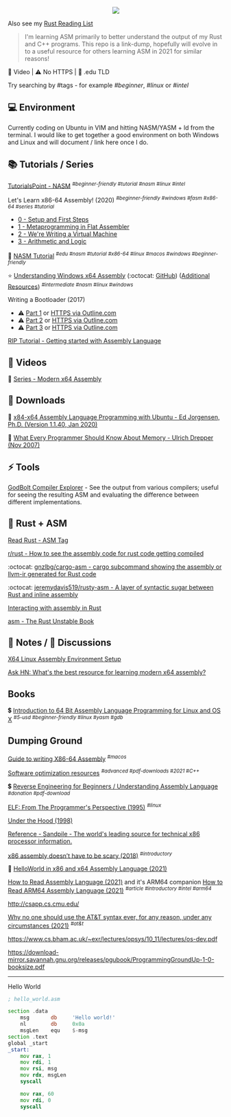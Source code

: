 <p align="center">
  <img src="https://user-images.githubusercontent.com/292208/118355849-41cc4900-b56a-11eb-9ecd-580f939fd9f1.png">
</p>

Also see my [Rust Reading List](https://github.com/rsouth/rust-reading-list/blob/main/README.md)

> I'm learning ASM primarily to better understand the output of my Rust and C++ programs. This repo is a link-dump, hopefully will evolve in to a useful resource for others learning ASM in 2021 for similar reasons!

🎥 Video | ⚠️ No HTTPS | 🏫 .edu TLD

Try searching by #tags - for example _#beginner_, _#linux_ or _#intel_


## 💻 Environment

Currently coding on Ubuntu in VIM and hitting NASM/YASM + ld from the terminal. I would like to get together a good environment on both Windows and Linux and will document / link here once I do.


## 📚 Tutorials / Series

[TutorialsPoint - NASM](https://www.tutorialspoint.com/assembly_programming/assembly_basic_syntax.htm)
<sup>_#beginner-friendly_ _#tutorial_ _#nasm_ _#linux_ _#intel_</sup>

Let's Learn x86-64 Assembly! (2020)
<sup>_#beginner-friendly_ _#windows_ _#fasm_ _#x86-64_ _#series_ _#tutorial_</sup>
 - [0 - Setup and First Steps](https://gpfault.net/posts/asm-tut-0.txt.html)
 - [1 - Metaprogramming in Flat Assembler](https://gpfault.net/posts/asm-tut-1.txt.html)
 - [2 - We're Writing a Virtual Machine](https://gpfault.net/posts/asm-tut-2.txt.html)
 - [3 - Arithmetic and Logic](https://gpfault.net/posts/asm-tut-3.txt.html)

🏫 [NASM Tutorial](https://cs.lmu.edu/~ray/notes/nasmtutorial/)
<sup>_#edu_ _#nasm_ _#tutorial_ _#x86-64_ _#linux_ _#macos_ _#windows_ _#beginner-friendly_</sup>

⭐ [Understanding Windows x64 Assembly](https://sonictk.github.io/asm_tutorial/) (:octocat: [GitHub](https://github.com/sonictk/asm_tutorial)) ([Additional Resources](https://sonictk.github.io/asm_tutorial/#additionalresources))
<sup>_#intermediate_ _#nasm_ _#linux_ _#windows_</sup>

Writing a Bootloader (2017)
 - ⚠️ [Part 1](http://3zanders.co.uk/2017/10/13/writing-a-bootloader/) or [HTTPS via Outline.com](https://outline.com/dUzXfC) 
 - ⚠️ [Part 2](http://3zanders.co.uk/2017/10/16/writing-a-bootloader2/) or [HTTPS via Outline.com](https://outline.com/Nm3SLj) 
 - ⚠️ [Part 3](http://3zanders.co.uk/2017/10/18/writing-a-bootloader3/) or [HTTPS via Outline.com](https://outline.com/dMwprw)

[RIP Tutorial - Getting started with Assembly Language](https://riptutorial.com/assembly)


## 🎥 Videos

🎥 [Series - Modern x64 Assembly](https://youtu.be/rxsBghsrvpI)


## 🚀 Downloads

📄 [x84-x64 Assembly Language Programming with Ubuntu - Ed Jorgensen, Ph.D. (Version 1.1.40, Jan 2020)](https://github.com/rsouth/asm-reading-list/blob/main/assembly64.pdf)

📄 [What Every Programmer Should Know About Memory - Ulrich Drepper (Nov 2007)](https://github.com/rsouth/asm-reading-list/blob/main/cpumemory.pdf)


## ⚡ Tools

[GodBolt Compiler Explorer](https://godbolt.org/) - See the output from various compilers; useful for seeing the resulting ASM and evaluating the difference between different implementations.


## 🦀 Rust + ASM

[Read Rust - ASM Tag](https://readrust.net/tags/asm)

[r/rust - How to see the assembly code for rust code getting compiled](https://www.reddit.com/r/rust/comments/9i5df2/how_to_see_the_assembly_code_for_rust_code/)

:octocat: [gnzlbg/cargo-asm - cargo subcommand showing the assembly or llvm-ir generated for Rust code](https://github.com/gnzlbg/cargo-asm)

:octocat: [jeremydavis519/rusty-asm - A layer of syntactic sugar between Rust and inline assembly](https://github.com/jeremydavis519/rusty-asm)

[Interacting with assembly in Rust](https://blog.logrocket.com/interacting-with-assembly-in-rust/)

[asm - The Rust Unstable Book](https://doc.rust-lang.org/unstable-book/library-features/asm.html)


## 📝 Notes / 💬 Discussions

[X64 Linux Assembly Environment Setup](https://epi052.gitlab.io/notes-to-self/blog/2018-07-22-x64-linux-assembly-environment-setup/)

[Ask HN: What's the best resource for learning modern x64 assembly?](https://news.ycombinator.com/item?id=22279051)


## Books

💲 [Introduction to 64 Bit Assembly Language Programming for Linux and OS X](http://rayseyfarth.com/asm/)
<sup>#_5-usd_ #_beginner-friendly_ #_linux_ #_yasm_ #_gdb_</sup>


## Dumping Ground

[Guide to writing X86-64 Assembly](https://tonycodes.com/assembly)
<sup>_#macos_</sup>

[Software optimization resources](https://agner.org/optimize/)
<sup>_#advanced_ #_pdf-downloads_ #_2021_ #_C++_</sup>

💲 [Reverse Engineering for Beginners / Understanding Assembly Language](https://beginners.re/)
<sup>_#donation_ _#pdf-download_</sup>

[ELF: From The Programmer's Perspective (1995)](http://beefchunk.com/documentation/sys-programming/binary_formats/elf/elf_from_the_programmers_perspective/elf.html)
<sup>_#linux_</sup>

[Under the Hood (1998)](http://bytepointer.com/resources/pietrek_asm_pt1.htm)

[Reference - Sandpile - The world's leading source for technical x86 processor information.](https://sandpile.org/)

[x86 assembly doesn’t have to be scary (2018)](https://blog.benjojo.co.uk/post/interactive-x86-bootloader-tutorial)
<sup>_#introductory_</sup>

🎥 [HelloWorld in x86 and x64 Assembly Language (2021)](https://youtu.be/-uLA5mVAU00)

[How to Read Assembly Language (2021)](https://wolchok.org/posts/how-to-read-assembly-language/) and it's ARM64 companion 
[How to Read ARM64 Assembly Language (2021)](https://wolchok.org/posts/how-to-read-arm64-assembly-language/)
<sup>_#article_ _#introductory_ _#intel_ _#arm64_</sup>

http://csapp.cs.cmu.edu/

[Why no one should use the AT&T syntax ever, for any reason, under any circumstances (2021)](https://elronnd.net/writ/2021-02-13_att-asm.html)
<sup>_#at&t_</sup>

https://www.cs.bham.ac.uk/~exr/lectures/opsys/10_11/lectures/os-dev.pdf

https://download-mirror.savannah.gnu.org/releases/pgubook/ProgrammingGroundUp-1-0-booksize.pdf


---

Hello World
```asm
; hello_world.asm

section .data
    msg       db     'Hello world!'
    nl        db     0x0a
    msgLen    equ    $-msg
section .text
global _start
_start:
    mov rax, 1
    mov rdi, 1
    mov rsi, msg
    mov rdx, msgLen
    syscall

    mov rax, 60
    mov rdi, 0
    syscall

```
